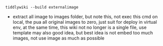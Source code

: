 `tiddlywiki --build externalimage`  

* extract all image to images folder, but note this, not exec this cmd on local, the pua all original images to zero, just suit for deploy in virtual env, at the same time, this wiki not no longer is a single file, use template may also good idea, but best idea is not embed too much images, not use image as much as possible